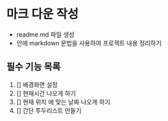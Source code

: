 # 마크 다운 작성

- readme.md 파일 생성
- 안에 markdown 문법을 사용하여 프로젝트 내용 정리하기

## 필수 기능 목록

1. [] 배경화면 설정
2. [] 현재시간 나오게 하기
3. [] 현재 위치 에 맞는 날짜 나오게 하기
4. [] 간단 투두리스트 만들기
